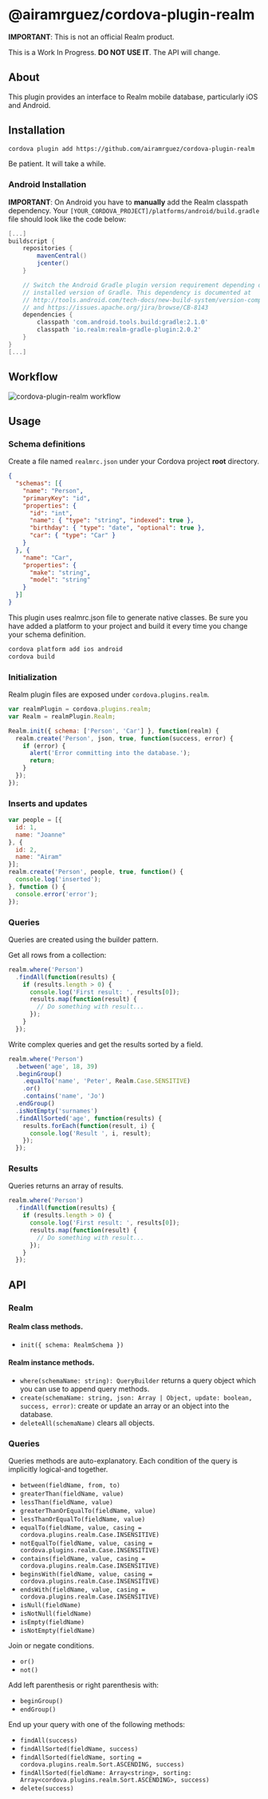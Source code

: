 # @airamrguez/cordova-plugin-realm

__IMPORTANT__: This is not an official Realm product.

This is a Work In Progress. **DO NOT USE IT**. The API will change.

## About

This plugin provides an interface to Realm mobile database, particularly iOS and Android.

## Installation

```sh
cordova plugin add https://github.com/airamrguez/cordova-plugin-realm
```

Be patient. It will take a while.

### Android Installation

**IMPORTANT**: On Android you have to **manually** add the Realm classpath dependency. Your `[YOUR_CORDOVA_PROJECT]/platforms/android/build.gradle` file should look like the code below:

```groovy
[...]
buildscript {
    repositories {
        mavenCentral()
        jcenter()
    }

    // Switch the Android Gradle plugin version requirement depending on the
    // installed version of Gradle. This dependency is documented at
    // http://tools.android.com/tech-docs/new-build-system/version-compatibility
    // and https://issues.apache.org/jira/browse/CB-8143
    dependencies {
        classpath 'com.android.tools.build:gradle:2.1.0'
        classpath 'io.realm:realm-gradle-plugin:2.0.2'
    }
}
[...]
```


## Workflow

![cordova-plugin-realm workflow](https://cloud.githubusercontent.com/assets/1159448/21962439/4b524196-db26-11e6-9735-f2efdbba28d8.png)

## Usage

### Schema definitions

Create a file named `realmrc.json` under your Cordova project **root** directory.

```json
{
  "schemas": [{
    "name": "Person",
    "primaryKey": "id",
    "properties": {
      "id": "int",
      "name": { "type": "string", "indexed": true },
      "birthday": { "type": "date", "optional": true },
      "car": { "type": "Car" }
    }
  }, {
    "name": "Car",
    "properties": {
      "make": "string",
      "model": "string"
    }
  }]
}
```

This plugin uses realmrc.json file to generate native classes. Be sure you have added a platform
to your project and build it every time you change your schema definition.

```sh
cordova platform add ios android
cordova build
```

### Initialization

Realm plugin files are exposed under `cordova.plugins.realm`.

```js
var realmPlugin = cordova.plugins.realm;
var Realm = realmPlugin.Realm;

Realm.init({ schema: ['Person', 'Car'] }, function(realm) {
  realm.create('Person', json, true, function(success, error) {
    if (error) {
      alert('Error committing into the database.');
      return;
    }
  });
});
```

### Inserts and updates

```js
var people = [{
  id: 1,
  name: "Joanne"
}, {
  id: 2,
  name: "Airam"
}];
realm.create('Person', people, true, function() {
  console.log('inserted');
}, function () {
  console.error('error');
});
```

### Queries

Queries are created using the builder pattern.

Get all rows from a collection:

```js
realm.where('Person')
  .findAll(function(results) {
    if (results.length > 0) {
      console.log('First result: ', results[0]);
      results.map(function(result) {
        // Do something with result...
      });
    }
  });
```

Write complex queries and get the results sorted by a field.

```js
realm.where('Person')
  .between('age', 18, 39)
  .beginGroup()
    .equalTo('name', 'Peter', Realm.Case.SENSITIVE)
    .or()
    .contains('name', 'Jo')
  .endGroup()
  .isNotEmpty('surnames')
  .findAllSorted('age', function(results) {
    results.forEach(function(result, i) {
      console.log('Result ', i, result);
    });
  });
```

### Results

Queries returns an array of results.

```js
realm.where('Person')
  .findAll(function(results) {
    if (results.length > 0) {
      console.log('First result: ', results[0]);
      results.map(function(result) {
        // Do something with result...
      });
    }
  });
```

## API

### Realm

#### Realm class methods.

  - `init({ schema: RealmSchema })`

#### Realm instance methods.

  - `where(schemaName: string): QueryBuilder` returns a query object which you can use to append query methods.
  - `create(schemaName: string, json: Array | Object, update: boolean, success, error)`: create or update an array or an object into the database.
  - `deleteAll(schemaName)` clears all objects.

### Queries

Queries methods are auto-explanatory. Each condition of the query is implicitly logical-and together.

  - `between(fieldName, from, to)`
  - `greaterThan(fieldName, value)`
  - `lessThan(fieldName, value)`
  - `greaterThanOrEqualTo(fieldName, value)`
  - `lessThanOrEqualTo(fieldName, value)`
  - `equalTo(fieldName, value, casing = cordova.plugins.realm.Case.INSENSITIVE)`
  - `notEqualTo(fieldName, value, casing = cordova.plugins.realm.Case.INSENSITIVE)`
  - `contains(fieldName, value, casing = cordova.plugins.realm.Case.INSENSITIVE)`
  - `beginsWith(fieldName, value, casing = cordova.plugins.realm.Case.INSENSITIVE)`
  - `endsWith(fieldName, value, casing = cordova.plugins.realm.Case.INSENSITIVE)`
  - `isNull(fieldName)`
  - `isNotNull(fieldName)`
  - `isEmpty(fieldName)`
  - `isNotEmpty(fieldName)`

Join or negate conditions.

  - `or()`
  - `not()`

Add left parenthesis or right parenthesis with:

  - `beginGroup()`
  - `endGroup()`

End up your query with one of the following methods:
  - `findAll(success)`
  - `findAllSorted(fieldName, success)`
  - `findAllSorted(fieldName, sorting = cordova.plugins.realm.Sort.ASCENDING, success)`
  - `findAllSorted(fieldName: Array<string>, sorting: Array<cordova.plugins.realm.Sort.ASCENDING>, success)`
  - `delete(success)`
